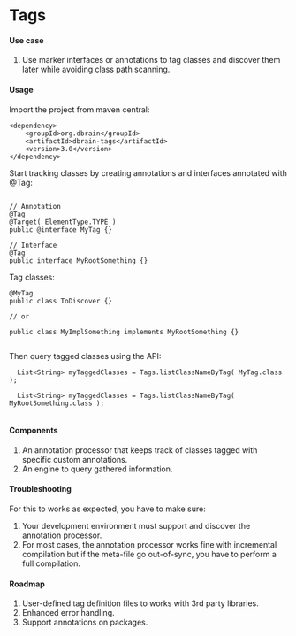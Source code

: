 # Tags

#### Use case

1. Use marker interfaces or annotations to tag classes and discover them later while avoiding class path scanning.

#### Usage

Import the project from maven central:

```
<dependency>
	<groupId>org.dbrain</groupId>
	<artifactId>dbrain-tags</artifactId>
	<version>3.0</version>
</dependency>
```

Start tracking classes by creating annotations and interfaces annotated with @Tag:
```

// Annotation
@Tag
@Target( ElementType.TYPE )
public @interface MyTag {}

// Interface
@Tag
public interface MyRootSomething {}

```

Tag classes:
```
@MyTag
public class ToDiscover {}

// or

public class MyImplSomething implements MyRootSomething {}


```

Then query tagged classes using the API:
```
  List<String> myTaggedClasses = Tags.listClassNameByTag( MyTag.class );
  
  List<String> myTaggedClasses = Tags.listClassNameByTag( MyRootSomething.class );
  
```

#### Components

1. An annotation processor that keeps track of classes tagged with specific custom annotations.
2. An engine to query gathered information.

#### Troubleshooting

For this to works as expected, you have to make sure:

1. Your development environment must support and discover the annotation processor.
2. For most cases, the annotation processor works fine with incremental compilation but if the meta-file go out-of-sync, you have to perform a full compilation.

#### Roadmap 

1. User-defined tag definition files to works with 3rd party libraries.
2. Enhanced error handling.
3. Support annotations on packages.

